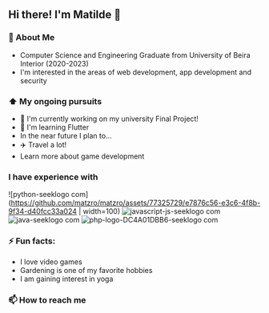 ## Hi there! I'm Matilde 👋

### 📖 About Me
* Computer Science and Engineering Graduate from University of Beira Interior (2020-2023)
* I'm interested in the areas of web development, app development and security

### ⬆ My ongoing pursuits
* 🔭 I'm currently working on my university Final Project!
* 🌱 I'm learning Flutter
* In the near future I plan to...
*   ✈️ Travel a lot!
*   Learn more about game development

### I have experience with
![python-seeklogo com](https://github.com/matzro/matzro/assets/77325729/e7876c56-e3c6-4f8b-9f34-d40fcc33a024 | width=100)
![javascript-js-seeklogo com](https://github.com/matzro/matzro/assets/77325729/51acccd2-8f09-4660-82f6-111c68c68200)
![java-seeklogo com](https://github.com/matzro/matzro/assets/77325729/7c51e3ed-58c7-434a-946c-d611d133be4e)
![php-logo-DC4A01DBB6-seeklogo com](https://github.com/matzro/matzro/assets/77325729/eed1f8ed-f112-4946-af56-66a49deb6917)


### ⚡ Fun facts:
* I love video games
* Gardening is one of my favorite hobbies
* I am gaining interest in yoga

### 📫 How to reach me



<!--
**khajiits/khajiits** is a ✨ _special_ ✨ repository because its `README.md` (this file) appears on your GitHub profile.

Here are some ideas to get you started:

- 🔭 I’m currently working on ...
- 🌱 I’m currently learning ...
- 👯 I’m looking to collaborate on ...
- 🤔 I’m looking for help with ...
- 💬 Ask me about ...
- 📫 How to reach me: ...
- 😄 Pronouns: ...
- ⚡ Fun fact: ...
-->
